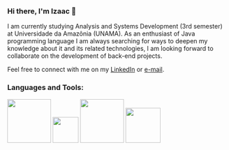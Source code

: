 ### Hi there, I'm Izaac 👋

I am currently studying Analysis and Systems Development (3rd semester) at Universidade da Amazônia (UNAMA). As an enthusiast of Java programming language I am always searching for ways to deepen my knowledge about it and its related technologies, I am looking forward to collaborate on the development of back-end projects.

Feel free to connect with me on my [LinkedIn](www.linkedin.com/in/izaac-rego-cardoso) or [e-mail](https://mail.google.com/mail/u/0/?tab=rm&ogbl#inbox).

### Languages and Tools:
  <div>
        <img src="https://cdn.icon-icons.com/icons2/2415/PNG/512/java_original_wordmark_logo_icon_146459.png" width="100"/>
        <img src="https://encrypted-tbn0.gstatic.com/images?q=tbn:ANd9GcTeXw60PqPfzbgirJoDQ_mmEO4_7O2NGhYr-P7lp7lMPlyVH4i1hQtM06Gg0rfDUJzHPrI&usqp=CAU" width="59"/>
        <!--img src="https://cdn.icon-icons.com/icons2/1508/PNG/512/officedatabase_104402.png" width="60"/-->
        <img src="https://e-tinet.com/wp-content/uploads/2018/10/MySQL-banco-de-dados-linux-1024x512-1-2-1024x512.png" width="100px"; height="100px"/>
        <img src="https://repository-images.githubusercontent.com/657248114/d3c7b91a-b285-4d1e-8429-5de1acc5f61e" width="80"/>
  </div>    

<!--![Uploading java.png…]()

**Izaac-Cardoso/Izaac-Cardoso** is a ✨ _special_ ✨ repository because its `README.md` (this file) appears on your GitHub profile.

Here are some ideas to get you started:

I am currently studying Analysis and Systems Development (3rd semester) at Universidade da Amazônia (UNAMA). As an enthusiast of Java programming language I am always searching for ways to deepen my knowledge about it and its related technologies, I am looking forward to collaborate on the development of back-end projects. 
      
- 👯 I’m looking to collaborate on ...
- 🤔 I’m looking for help with ...
- 💬 Ask me about ...
- 📫 How to reach me: ...
- 😄 Pronouns: ...
- ⚡ Fun fact: ...
-->
